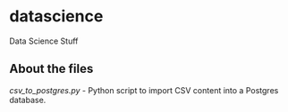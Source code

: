 # datascience
Data Science Stuff

## About the files

*csv_to_postgres.py* - Python script to import CSV content into a Postgres database.

